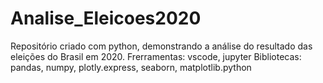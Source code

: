 # Analise_Eleicoes2020
Repositório criado com python, demonstrando a análise do resultado das eleições do Brasil em 2020.
Frerramentas: vscode, jupyter
Bibliotecas: pandas, numpy, plotly.express, seaborn, matplotlib.python
